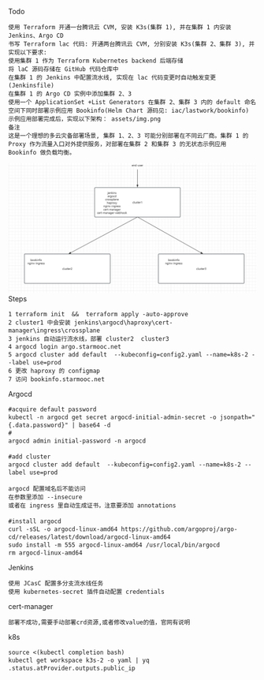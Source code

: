 Todo

    使用 Terraform 开通一台腾讯云 CVM, 安装 K3s(集群 1), 并在集群 1 内安装 Jenkins、Argo CD
    书写 Terraform lac 代码: 开通两台腾讯云 CVM, 分别安装 K3s(集群 2、集群 3), 并实现以下要求:
    使用集群 1 作为 Terraform Kubernetes backend 后端存储
    将 laC 源码存储在 GitHub 代码仓库中
    在集群 1 的 Jenkins 中配置流水线, 实现在 lac 代码变更时自动触发变更 (Jenkinsfile)
    在集群 1 的 Argo CD 实例中添加集群 2、3
    使用一个 ApplicationSet +List Generators 在集群 2、集群 3 内的 default 命名空间下同时部署示例应用 Bookinfo(Helm Chart 源码见: iac/lastwork/bookinfo)
    示例应用部署完成后，实现以下架构： assets/img.png
    备注
    这是一个理想的多云灾备部署场景, 集群 1、2、3 可能分别部署在不同云厂商。集群 1 的 Proxy 作为流量入口对外提供服务，对部署在集群 2 和集群 3 的无状态示例应用 Bookinfo 做负载均衡。
![Alt text](image.png)
Steps

    1 terraform init  &&  terraform apply -auto-approve
    2 cluster1 中会安装 jenkins\argocd\haproxy\cert-manager\ingress\crossplane
    3 jenkins 自动运行流水线，部署 cluster2  cluster3
    4 argocd login argo.starmooc.net
    5 argocd cluster add default  --kubeconfig=config2.yaml --name=k8s-2 --label use=prod
    6 更改 haproxy 的 configmap
    7 访问 bookinfo.starmooc.net

Argocd

    #acquire default password
    kubectl -n argocd get secret argocd-initial-admin-secret -o jsonpath="{.data.password}" | base64 -d
    #
    argocd admin initial-password -n argocd
    
    #add cluster 
    argocd cluster add default  --kubeconfig=config2.yaml --name=k8s-2 --label use=prod
    
    argocd 配置域名后不能访问
    在参数里添加 --insecure
    或者在 ingress 里自动生成证书，注意要添加 annotations
    
    #install argocd
    curl -sSL -o argocd-linux-amd64 https://github.com/argoproj/argo-cd/releases/latest/download/argocd-linux-amd64
    sudo install -m 555 argocd-linux-amd64 /usr/local/bin/argocd
    rm argocd-linux-amd64

Jenkins

    使用 JCasC 配置多分支流水线任务
    使用 kubernetes-secret 插件自动配置 credentials

cert-manager 

    部署不成功,需要手动部署crd资源,或者修改value的值，官网有说明

k8s

    source <(kubectl completion bash)
    kubectl get workspace k3s-2 -o yaml | yq .status.atProvider.outputs.public_ip






